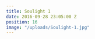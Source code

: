 ```yaml
---
title: Soulight 1
date: 2016-09-28 23:05:00 Z
position: 16
image: "/uploads/Soulight-1.jpg"
---
```


